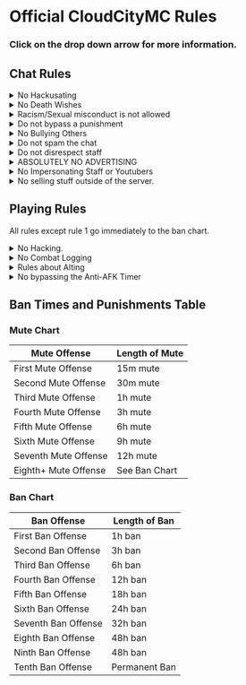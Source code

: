 # Official CloudCityMC Rules

### Click on the drop down arrow for more information.

## Chat Rules

<details><summary>No Hackusating</summary>
This means: Accusing a player of hacking (having an unfair advantage) is against the rules. If you believe someone is hacking, tell the staff immediately, if no one is on, feel free to mention Chew just by saying "Chew" in chat.
</details>

<details><summary>No Death Wishes</summary>
Death wishes (or "preferring", or "suggesting") are strictly forbidden. Saying terms such as, but not limited to, "kys", "go die", "i prefer you dead", will result in a mute.
</details>

<details><summary>Racism/Sexual misconduct is not allowed</summary>
Saying stuff like "omg i hate girls, too fat" will result in mute. This is mostly assumed but severe conducts are immediately muted.
<details><summary>EXPLICIT: Examples</summary>
Saying terms like "niggers should die" or "I hate jews, they should all burn" WILL RESULT IN A BAN! Severe cases like this will be punished severly.
</details></details>

<details><summary>Do not bypass a punishment</summary>
Bypassing your mute in any way (namely irc) will result in a temp-ban in place of the mute time. E.g. if you were muted for 10 minutes and you bypassed, your remaining time will be as a temp-ban. It's pretty easy to tell that you've bypassed a mute on IRC, and if your account is known, it will be muted on IRC as well.<br>
Bypassing a ban is the same concept, it is very easy to tell who is on an alt bypassing their ban. The alt will be banned permanently and its ip (regardless of it being the same ip as the banned user) will be banned for the remaining time of the punishment.
</details>

<details><summary>No Bullying Others</summary>
Bullying is not allowed. Being mean to someone specifically in chat will result in a mute. No punishments will be given if players are just joking around with one another, but this is not considered unless both people agree it's a joke.
</details>

<details><summary>Do not spam the chat</summary>
Do not spam the chat. Saying 3 messages in the span of 5 seconds counts as spam. This also includes saying the same message 3 or more times in a 2 minute period.
</details>

<details><summary>Do not disrespect staff</summary>
Disrespecting staff in any way, such as accusing them of abuse, hacking, breaking the rules, etc, will result in a mute at the staff's discretion. REGARDLESS OF WHETHER OR NOT THEY ARE ACTUALLY DOING WHAT YOU ARE ACCUSING THEM OF, NOTIFY CHEW IMMEDIATELY (by saying it in chat)
</details>

<details><summary>ABSOLUTELY NO ADVERTISING</summary>
If an IP is said in chat, the mute AND ban chart will be bypassed and a ban will be issued. If a server name is said in chat, a mute chart warning will be issued. If a user is convincing people to go to that server (e.g. "Hey wanna join mineplex?") may result in a mute chart ban. 

<details><summary>Better Explanation</summary>
Discussing other servers without saying their name is okay. "Wanna play mine-strike with me?" is ok. "Wanna play mine-strike ON MINEPLEX!??! with me" is not ok. The bannable offense is when you convince others to join you on a specific server. "Come join me on mineplex!" Will result in a ban chart ban. "This server sucks!! MINEPLEX IS BETTER THAN CLOUDCITY" is a definite permanent ban.
</details>
</details>

<details><summary>No Impersonating Staff or Youtubers</summary>
Pretending you are someone else will result in a ban.
</details>

<details><summary>No selling stuff outside of the server.</summary>
(like alts, your merch, etc) will bypass the ban chart and result in a permanent ban.
</details>

## Playing Rules

All rules except rule 1 go immediately to the ban chart.

<details><summary>No Hacking.</summary>
This includes: Flying, speed mining, x-ray, kill aura, force field, or regen. Anything not stated on this list is not explicitly not allowed but can still be punished if it gives the player an unfair advantage. This rule bypasses the Ban Chart and is a perm ban. All hacking is based on the banning mod's opinion and knowledge of hackers
</details>

<details><summary>No Combat Logging</summary>
If a player enters combat (a player attacks another player, or vice versa) neither of the players may log out for 10 seconds after the last attack, nor may they enter a Non-PvP (safe) zone, this includes: Teleporting away (although ender pearls are allowed), or entering a claim others can't enter (locked with a plugin). This ban wears off until combat is not enabled (10 seconds after the last attack)
</details>

<details><summary>Rules about Alting</summary>
Using an alt to help with your main account (e.g. using an alt to mine stuff while your main idles at a farm) is against the rules. Using an alt is allowed if no interaction between the main and the alternate accounts occurs. If caught, the alt will be banned permanently.
</details>

<details><summary>No bypassing the Anti-AFK Timer</summary>
If the Player is AFK, they must not bypass the AFK timer in any way.
This also bans Minechat because you're not really in-game and bypasses the AFK timer.
</details>

## Ban Times and Punishments Table

### Mute Chart

Mute Offense         | Length of Mute
-------------------- | --------------
First Mute Offense   | 15m mute
Second Mute Offense  | 30m mute
Third Mute Offense   | 1h mute
Fourth Mute Offense  | 3h mute
Fifth Mute Offense   | 6h mute
Sixth Mute Offense   | 9h mute
Seventh Mute Offense | 12h mute
Eighth+ Mute Offense | See Ban Chart

### Ban Chart

Ban Offense         | Length of Ban
------------------- | -------------
First Ban Offense   | 1h ban
Second Ban Offense  | 3h ban
Third Ban Offense   | 6h ban
Fourth Ban Offense  | 12h ban
Fifth Ban Offense   | 18h ban
Sixth Ban Offense   | 24h ban
Seventh Ban Offense | 32h ban
Eighth Ban Offense  | 48h ban
Ninth Ban Offense   | 48h ban
Tenth Ban Offense   | Permanent Ban
